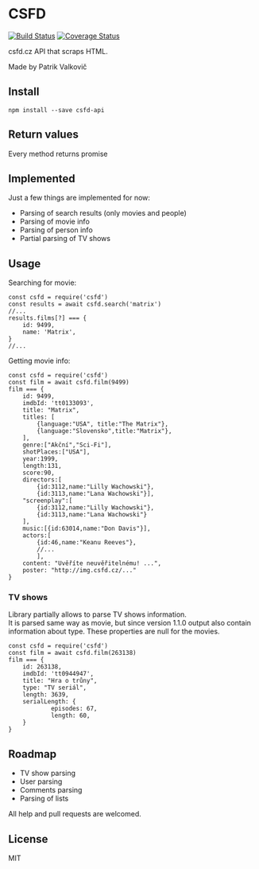 # CSFD 

[![Build Status](https://travis-ci.org/PatrikValkovic/csfd-api.svg?branch=master)](https://travis-ci.org/PatrikValkovic/csfd-api) [![Coverage Status](https://coveralls.io/repos/github/PatrikValkovic/csfd-api/badge.svg?branch=master)](https://coveralls.io/github/PatrikValkovic/csfd-api?branch=master)

csfd.cz API that scraps HTML.

Made by Patrik Valkovič


## Install

```
npm install --save csfd-api
```

## Return values

Every method returns promise

## Implemented

Just a few things are implemented for now:
- Parsing of search results (only movies and people)
- Parsing of movie info
- Parsing of person info
- Partial parsing of TV shows

## Usage

Searching for movie: 

```ecmascript 6
const csfd = require('csfd')
const results = await csfd.search('matrix')
//...
results.films[?] === {
    id: 9499, 
    name: 'Matrix',
}
//...
```

Getting movie info:

```ecmascript 6
const csfd = require('csfd')
const film = await csfd.film(9499)
film === {
    id: 9499,
    imdbId: 'tt0133093',
    title: "Matrix",
    titles: [
        {language:"USA", title:"The Matrix"},
        {language:"Slovensko",title:"Matrix"},
    ],
    genre:["Akční","Sci-Fi"],
    shotPlaces:["USA"],
    year:1999,
    length:131,
    score:90,
    directors:[
        {id:3112,name:"Lilly Wachowski"},
        {id:3113,name:"Lana Wachowski"}],
    "screenplay":[
        {id:3112,name:"Lilly Wachowski"},
        {id:3113,name:"Lana Wachowski"}
    ],
    music:[{id:63014,name:"Don Davis"}],
    actors:[
        {id:46,name:"Keanu Reeves"},
        //...
        ],
    content: "Uvěříte neuvěřitelnému! ...",
    poster: "http://img.csfd.cz/..."
}

```

### TV shows

Library partially allows to parse TV shows information.  
It is parsed same way as movie, but since version 1.1.0 output also contain information about type. These properties are null for the movies.

```ecmascript 6
const csfd = require('csfd')
const film = await csfd.film(263138)
film === {
    id: 263138,
    imdbId: 'tt0944947',
    title: "Hra o trůny",
    type: "TV seriál",
    length: 3639,
    serialLength: {
			episodes: 67,
			length: 60,
    }
}
```

## Roadmap

- TV show parsing
- User parsing
- Comments parsing
- Parsing of lists

All help and pull requests are welcomed.


## License

MIT
